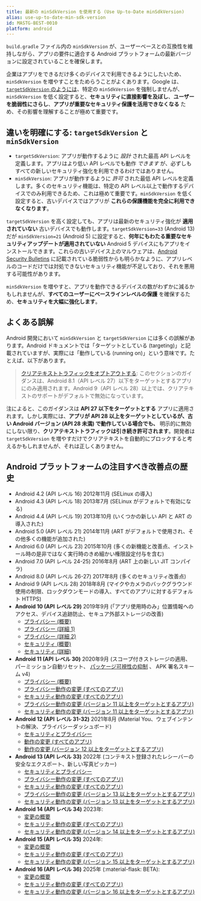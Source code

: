 ```yaml
---
title: 最新の minSdkVersion を使用する (Use Up-to-Date minSdkVersion)
alias: use-up-to-date-min-sdk-version
id: MASTG-BEST-0010
platform: android
---
```


`build.gradle` ファイル内の `minSdkVersion` が、ユーザーベースとの互換性を維持しながら、アプリの要件に適合する Android プラットフォームの最新バージョンに設定されていることを確保します。

企業はアプリをできるだけ多くのデバイスで利用できるようにしたいため、`minSdkVersion` を増やすことをためらうことがよくあります。Google は、[`targetSdkVersion` のようには](https://support.google.com/googleplay/android-developer/answer/11926878)、特定の `minSdkVersion` を強制しませんが、`minSdkVersion` を低く設定すると、**セキュリティに直接影響を及ぼし**、**ユーザーを脆弱性にさらし**、**アプリが重要なセキュリティ保護を活用できなくなる** ため、その影響を理解することが極めて重要です。

## 違いを明確にする: `targetSdkVersion` と `minSdkVersion`

- `targetSdkVersion`: アプリが動作するように _設計_ された最高 API レベルを定義します。アプリはより低い API レベルでも動作 _できます_ が、必ずしもすべての新しいセキュリティ強化を利用できるわけではありません。
- `minSdkVersion`: アプリが動作するように _許可_ された最低 API レベルを定義します。多くのセキュリティ機能は、特定の API レベル以上で動作するデバイスでのみ利用できるため、これは極めて重要です。`minSdkVersion` を低く設定すると、古いデバイスではアプリが **これらの保護機能を完全に利用できなくなります**。

`targetSdkVersion` を高く設定しても、アプリは最新のセキュリティ強化が **適用されていない** 古いデバイスでも動作します。`targetSdkVersion=33` (Android 13) だが `minSdkVersion=21` (Android 5) に設定すると、**何年にもわたる重要なセキュリティアップデートが適用されていない** Android  5 デバイスにもアプリをインストールできます。これらの古いデバイス上のマルウェアは、[Android Security Bulletins](https://source.android.com/docs/security/bulletin) に記載されている脆弱性からも明らかなように、アプリレベルのコードだけでは対処できないセキュリティ機能が不足しており、それを悪用する可能性があります。

`minSdkVersion` を増やすと、アプリを動作できるデバイスの数がわずかに減るかもしれませんが、**すべてのユーザーにベースラインレベルの保護** を確保するため、**セキュリティを大幅に強化します**。

## よくある誤解

Android 開発において `minSdkVersion` と `targetSdkVersion` には多くの誤解があります。Android ドキュメントでは「ターゲットとしている (targeting)」と記載されていますが、実際には「動作している (running on)」という意味です。たとえば、以下があります。

> [クリアテキストトラフィックをオプトアウトする](https://developer.android.com/privacy-and-security/security-config#CleartextTrafficPermitted): このセクションのガイダンスは、Android 8.1（API レベル 27）以下をターゲットとするアプリにのみ適用されます。Android 9（API レベル 28）以上では、クリアテキストのサポートがデフォルトで無効になっています。

注によると、このガイダンスは **API 27 以下をターゲットとする** アプリに適用されます。しかし実際には、**アプリが API 28 以上をターゲットとしているが、古い Android バージョン (API 28 未満) で動作している場合でも、** 明示的に無効にしない限り、**クリアテキストトラフィックは引き続き許可されます**。開発者は `targetSdkVersion` を増やすだけでクリアテキストを自動的にブロックすると考えるかもしれませんが、それは正しくありません。

## Android プラットフォームの注目すべき改善点の歴史

- Android 4.2 (API レベル 16) 2012年11月 (SELinux の導入)
- Android 4.3 (API レベル 18) 2013年7月 (SELinux がデフォルトで有効になる)
- Android 4.4 (API レベル 19) 2013年10月 (いくつかの新しい API と ART の導入された)
- Android 5.0 (API レベル 21) 2014年11月 (ART がデフォルトで使用され、その他多くの機能が追加された)
- Android 6.0 (API レベル 23) 2015年10月 (多くの新機能と改善点、インストール時の是非ではなく実行時のきめ細かい権限設定付与を含む)
- Android 7.0 (API レベル 24-25) 2016年8月 (ART 上の新しい JIT コンパイラ)
- Android 8.0 (API レベル 26-27) 2017年8月 (多くのセキュリティ改善点)
- Android 9 (API レベル 28) 2018年8月 (マイクやカメラのバックグラウンド使用の制限、ロックダウンモードの導入、すべてのアプリに対するデフォルト HTTPS)
- **Android 10 (API レベル 29)** 2019年9月 (「アプリ使用時のみ」位置情報へのアクセス、デバイス追跡防止、セキュア外部ストレージの改善)
    - [プライバシー (概要)](https://developer.android.com/about/versions/10/highlights#privacy_for_users "Android 10 Privacy Overview")
    - [プライバシー (詳細 1)](https://developer.android.com/about/versions/10/privacy "Android 10 Privacy Details 1")
    - [プライバシー (詳細 2)](https://developer.android.com/about/versions/10/privacy/changes "Android 10 Privacy Details 2")
    - [セキュリティ (概要)](https://developer.android.com/about/versions/10/highlights#security "Android 10 Security Overview")
    - [セキュリティ (詳細)](https://developer.android.com/about/versions/10/behavior-changes-all#security "Android 10 Security Details")
- **Android 11 (API レベル 30)** 2020年9月 (スコープ付きストレージの適用、パーミッション自動リセット、 [パッケージ可視性の抑制](https://developer.android.com/training/package-visibility) 、 APK 署名スキーム v4)
    - [プライバシー (概要)](https://developer.android.com/about/versions/11/privacy "Android 11 Privacy Overview")
    - [プライバシー動作の変更 (すべてのアプリ)](https://developer.android.com/about/versions/11/behavior-changes-all "Android 11 Privacy Behavior changes (all apps)")
    - [セキュリティ動作の変更 (すべてのアプリ)](https://developer.android.com/about/versions/11/behavior-changes-all#security "Android 11 Security Behavior changes (all apps)")
    - [プライバシー動作の変更 (バージョン 11 以上をターゲットとするアプリ)](https://developer.android.com/about/versions/11/behavior-changes-11#privacy "Android 11 Privacy Behavior changes (apps targeting version)")
    - [セキュリティ動作の変更 (バージョン 11 以上をターゲットとするアプリ)](https://developer.android.com/about/versions/11/behavior-changes-11#security "Android 11 Security Behavior changes (apps targeting version)")
- **Android 12 (API レベル 31-32)** 2021年8月 (Material You、ウェブインテントの解決、プライバシーダッシュボード)
    - [セキュリティとプライバシー](https://developer.android.com/about/versions/12/features#security-privacy)
    - [動作の変更 (すべてのアプリ)](https://developer.android.com/about/versions/12/behavior-changes-all#security-privacy)
    - [動作の変更 (バージョン 12 以上をターゲットとするアプリ)](https://developer.android.com/about/versions/12/behavior-changes-12#security-privacy)
- **Android 13 (API レベル 33)** 2022年 (コンテキスト登録されたレシーバーの安全なエクスポート、新しい写真ピッカー)
    - [セキュリティとプライバシー](https://developer.android.com/about/versions/13/features#privacy-security "Android 13 Security and privacy")
    - [プライバシー動作の変更 (すべてのアプリ)](https://developer.android.com/about/versions/13/behavior-changes-all#privacy "Android 13 Privacy Behavior changes (all apps)")
    - [セキュリティ動作の変更 (すべてのアプリ)](https://developer.android.com/about/versions/13/behavior-changes-all#security "Android 13 Security Behavior changes (all apps)")
    - [プライバシー動作の変更 (バージョン 13 以上をターゲットとするアプリ)](https://developer.android.com/about/versions/13/behavior-changes-13#privacy "Android 13 Privacy Behavior changes (apps targeting version)")
    - [セキュリティ動作の変更 (バージョン 13 以上をターゲットとするアプリ)](https://developer.android.com/about/versions/13/behavior-changes-13#security "Android 13 Security Behavior changes (apps targeting version)")
- **Android 14 (API レベル 34)** 2023年:
    - [変更の概要](https://developer.android.com/about/versions/14/summary "Android 14 Summary of changes")
    - [セキュリティ動作の変更 (すべてのアプリ)](https://developer.android.com/about/versions/14/behavior-changes-all#security "Android 14 Security Behavior changes (all apps)")
    - [セキュリティ動作の変更 (バージョン 14 以上をターゲットとするアプリ)](https://developer.android.com/about/versions/14/behavior-changes-14#security "Android 14 Security Behavior changes (apps targeting version)")
- **Android 15 (API レベル 35)** 2024年:
    - [変更の概要](https://developer.android.com/about/versions/15/summary "Android 15 Summary of changes")
    - [セキュリティ動作の変更 (すべてのアプリ)](https://developer.android.com/about/versions/15/behavior-changes-all#security "Android 15 Security Behavior changes (all apps)")
    - [セキュリティ動作の変更 (バージョン 15 以上をターゲットとするアプリ)](https://developer.android.com/about/versions/15/behavior-changes-15#security "Android 15 Security Behavior changes (apps targeting version)")
- **Android 16 (API レベル 36)** 2025年 (:material-flask: BETA):
    - [変更の概要](https://developer.android.com/about/versions/16/summary "Android 16 Summary of changes")
    - [セキュリティ動作の変更 (すべてのアプリ)](https://developer.android.com/about/versions/16/behavior-changes-all#security "Android 16 Security Behavior changes (all apps)")
    - [セキュリティ動作の変更 (バージョン 16 以上をターゲットとするアプリ)](https://developer.android.com/about/versions/16/behavior-changes-16#security "Android 16 Security Behavior changes (apps targeting version)")
